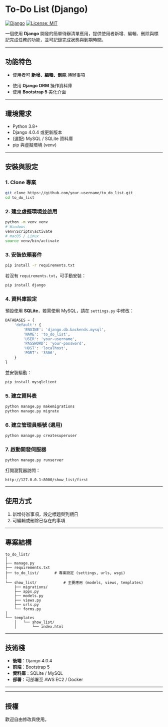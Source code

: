 # To-Do List (Django)

[![Django](https://img.shields.io/badge/Django-4.x-green.svg)](https://www.djangoproject.com/)
[![License: MIT](https://img.shields.io/badge/License-MIT-yellow.svg)](LICENSE)

一個使用 **Django** 開發的簡單待辦清單應用，提供使用者新增、編輯、刪除與標記完成任務的功能，並可記錄完成狀態與到期時間。

---

## 功能特色
- 使用者可 **新增、編輯、刪除** 待辦事項  
<!-- - 可將待辦項目標記為 **完成/未完成**  
- 支援 **到期日** 與排序功能   -->
- 使用 **Django ORM** 操作資料庫  
- 使用 **Bootstrap 5** 美化介面  
<!-- - (選配) **使用者帳號系統**：支援註冊、登入、登出，每位使用者擁有自己的待辦列表 -->
---
## 環境需求
- Python 3.8+  
- Django 4.0.4 或更新版本  
- (選配) MySQL / SQLite 資料庫  
- pip 與虛擬環境 (venv)

---

## 安裝與設定

### 1. Clone 專案
```bash
git clone https://github.com/your-username/to_do_list.git
cd to_do_list
```

### 2. 建立虛擬環境並啟用
```bash
python -m venv venv
# Windows
venv\Scripts\activate
# macOS / Linux
source venv/bin/activate
```

### 3. 安裝依賴套件
```bash
pip install -r requirements.txt
```
若沒有 `requirements.txt`，可手動安裝：
```bash
pip install django
```

### 4. 資料庫設定
預設使用 **SQLite**，若需使用 MySQL，請在 `settings.py` 中修改：
```python
DATABASES = {
    'default': {
        'ENGINE': 'django.db.backends.mysql',
        'NAME': 'to_do_list',
        'USER': 'your-username',
        'PASSWORD': 'your-password',
        'HOST': 'localhost',
        'PORT': '3306',
    }
}
```
並安裝驅動：
```bash
pip install mysqlclient
```

### 5. 建立資料表
```bash
python manage.py makemigrations
python manage.py migrate
```

### 6. 建立管理員帳號 (選用)
```bash
python manage.py createsuperuser
```

### 7. 啟動開發伺服器
```bash
python manage.py runserver
```
打開瀏覽器訪問：
```
http://127.0.0.1:8000/show_list/first
```
---
## 使用方式
1. 新增待辦事項，設定標題與到期日  
2. 可編輯或刪除已存在的事項  
<!-- 3. 點擊勾選框標記完成狀態   -->
<!-- 5. (選用) 進入 `/admin` 後台管理資料 -->

---

## 專案結構
```
to_do_list/
│
├── manage.py
├── requirements.txt
├── to_do_list/       # 專案設定 (settings, urls, wsgi)
│
└── show_list/            # 主要應用 (models, views, templates)
    ├── migrations/
    ├── apps.py
    ├── models.py
    ├── views.py
    ├── urls.py
    └── forms.py
│
└── templates
    │   └── show_list/
    │       └── index.html
```

---

## 技術棧
- **後端**：Django 4.0.4
- **前端**：Bootstrap 5
- **資料庫**：SQLite / MySQL
- **部署**：可部署至 AWS EC2 / Docker

---
<!-- ## 未來規劃
- 加入 API (Django REST Framework)  
- 支援行動裝置的 PWA  
- 提供到期提醒通知   -->
---

## 授權
歡迎自由修改與使用。
